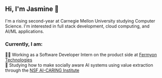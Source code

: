 <!-- Bio  -->

## Hi, I'm Jasmine 👋

I'm a rising second-year at Carnegie Mellon University studying Computer Science. I'm interested in full stack development, cloud computing, and AI/ML applications.

### Currently, I am:
👩‍💻 Working as a Software Developer Intern on the product side at [Fermyon Technologies](https://www.fermyon.com/)  
🧠 Studying how to make socially aware AI systems using value extraction through the [NSF AI-CARING Institute](https://www.ai-caring.org/)



